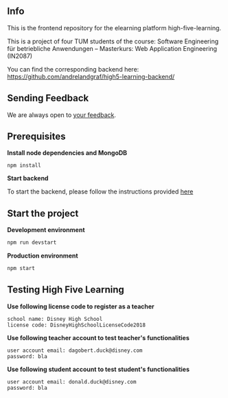 ## Info
This is the frontend repository for the 
elearning platform high-five-learning. 

This is a project of four TUM students of the course: 
Software Engineering für betriebliche Anwendungen – Masterkurs: 
Web Application Engineering (IN2087)

You can find the corresponding backend here:
https://github.com/andrelandgraf/high5-learning-backend/

## Sending Feedback

We are always open to [your feedback](https://github.com/tum-aweink/high5-learning-frontend/issues).

## Prerequisites

**Install node dependencies and MongoDB**

```
npm install
```

**Start backend**

To start the backend, please follow the instructions provided [here](https://github.com/andrelandgraf/high5-learning-backend#start-the-project)

## Start the project

**Development environment**
```bash
npm run devstart
```

**Production environment**
```bash
npm start
```

## Testing High Five Learning 

**Use following license code to register as a teacher**
```
school name: Disney High School
license code: DisneyHighSchoolLicenseCode2018
```

**Use following teacher account to test teacher's functionalities**
```
user account email: dagobert.duck@disney.com
password: bla
```

**Use following student account to test student's functionalities**
```
user account email: donald.duck@disney.com
password: bla
```
